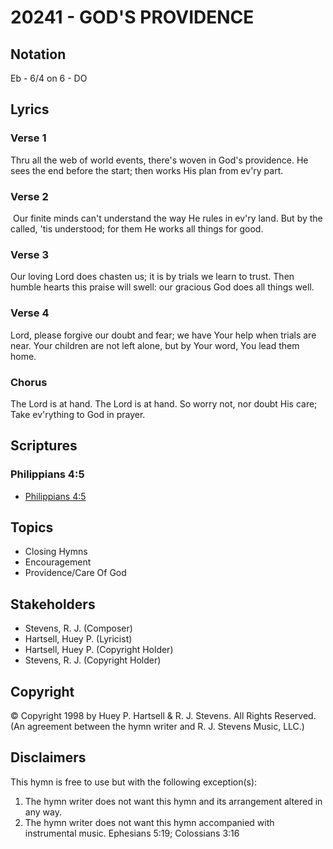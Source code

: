 # 20241 - GOD'S PROVIDENCE

## Notation

Eb - 6/4 on 6 - DO

## Lyrics

### Verse 1

Thru all the web of world events, there's woven in God's providence.  He sees the end before the start; then works His plan from ev'ry part.

### Verse 2

 Our finite minds can't understand  the way He rules in ev'ry land. But by the called, 'tis understood; for them He works all things for good.

### Verse 3

Our loving Lord does chasten us; it is by trials we learn to trust. Then humble hearts this praise will swell: our gracious God does all things well.

### Verse 4

Lord, please forgive our doubt and fear; we have Your help when trials are near. Your children are not left alone, but by Your word, You lead them home. 

### Chorus

The Lord is at hand. The Lord is at hand. So worry not, nor doubt His care; Take ev'rything to God in prayer.


## Scriptures

### Philippians 4:5

- [Philippians 4:5](https://www.biblegateway.com/passage/?search=Philippians%204%3A5)


## Topics

- Closing Hymns
- Encouragement
- Providence/Care Of God

## Stakeholders

- Stevens, R. J. (Composer)
- Hartsell, Huey P. (Lyricist)
- Hartsell, Huey P. (Copyright Holder)
- Stevens, R. J. (Copyright Holder)

## Copyright

© Copyright 1998 by  Huey P. Hartsell & R. J. Stevens.  All Rights Reserved.
(An agreement between the hymn writer and R. J. Stevens Music, LLC.)

## Disclaimers

This hymn is free to use but with the following exception(s):
1. The hymn writer does not want this hymn and its arrangement altered in any way.
2. The hymn writer does not want this hymn accompanied with instrumental music.
Ephesians 5:19; Colossians 3:16

